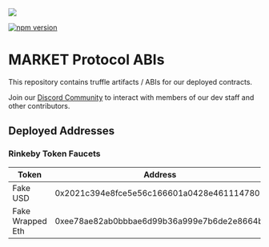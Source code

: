 <img src="https://github.com/MARKETProtocol/dApp/blob/master/src/img/MARKETProtocol-Light.png?raw=true" align="middle">

[![npm version](https://badge.fury.io/js/%40marketprotocol%2Fabis.svg)](https://badge.fury.io/js/%40marketprotocol%2Fabis)

# MARKET Protocol ABIs

This repository contains truffle artifacts / ABIs for our deployed contracts.

Join our [Discord Community](https://marketprotocol.io/discord) to interact with members of our dev staff and other contributors.


## Deployed Addresses
  
### Rinkeby Token Faucets
| Token  | Address |
| ------ | -----   |
| Fake USD | 0x2021c394e8fce5e56c166601a0428e4611147802 |
| Fake Wrapped Eth | 0xee78ae82ab0bbbae6d99b36a999e7b6de2e8664b |
